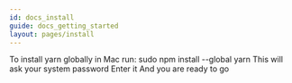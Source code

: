 ```yaml
---
id: docs_install
guide: docs_getting_started
layout: pages/install
---
```

To install yarn globally in Mac run: sudo npm install --global yarn
This will ask your system password
Enter it
And you are ready to go
